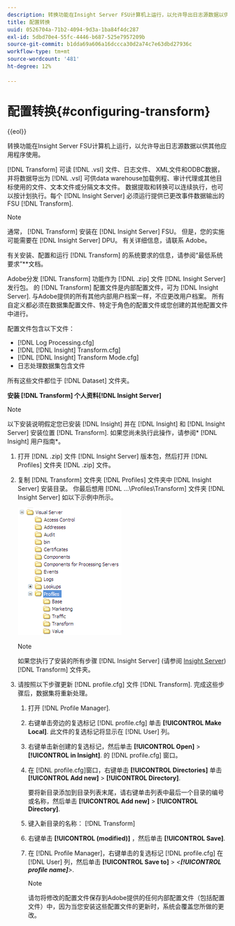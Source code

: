 ```yaml
---
description: 转换功能在Insight Server FSU计算机上运行，以允许导出日志源数据以供其他应用程序使用。
title: 配置转换
uuid: 0526704a-71b2-4094-9d3a-1ba84f4dc287
exl-id: 5dbd70e4-55fc-4446-b687-525e7957209b
source-git-commit: b1dda69a606a16dccca30d2a74c7e63dbd27936c
workflow-type: tm+mt
source-wordcount: '481'
ht-degree: 12%

---
```


# 配置转换{#configuring-transform}

{{eol}}

转换功能在Insight Server FSU计算机上运行，以允许导出日志源数据以供其他应用程序使用。

[!DNL Transform] 可读 [!DNL .vsl] 文件、日志文件、 XML文件和ODBC数据，并将数据导出为 [!DNL .vsl] 可供data warehouse加载例程、审计代理或其他目标使用的文件、文本文件或分隔文本文件。 数据提取和转换可以连续执行，也可以按计划执行。每个 [!DNL Insight Server] 必须运行提供已更改事件数据输出的FSU [!DNL Transform].

>[!NOTE]
>
>通常， [!DNL Transform] 安装在 [!DNL Insight Server] FSU。 但是，您的实施可能需要在 [!DNL Insight Server] DPU。 有关详细信息，请联系 Adobe。

有关安装、配置和运行 [!DNL Transform] 的系统要求的信息，请参阅“最低系统要求”**&#x200B;文档。

Adobe分发 [!DNL Transform] 功能作为 [!DNL .zip] 文件 [!DNL Insight Server] 发行包。 的 [!DNL Transform] 配置文件是内部配置文件，可为 [!DNL Insight Server]. 与Adobe提供的所有其他内部用户档案一样，不应更改用户档案。 所有自定义都必须在数据集配置文件、特定于角色的配置文件或您创建的其他配置文件中进行。

配置文件包含以下文件：

* [!DNL Log Processing.cfg]
* [!DNL [!DNL Insight] Transform.cfg]
* [!DNL [!DNL Insight] Transform Mode.cfg]
* 日志处理数据集包含文件

所有这些文件都位于 [!DNL Dataset] 文件夹。

**安装 [!DNL Transform] 个人资料[!DNL Insight Server]**

>[!NOTE]
>
>以下安装说明假定您已安装 [!DNL Insight] 并在 [!DNL Insight] 和 [!DNL Insight Server] 安装位置 [!DNL Transform]. 如果您尚未执行此操作，请参阅* [!DNL Insight] 用户指南*。

1. 打开 [!DNL .zip] 文件 [!DNL Insight Server] 版本包，然后打开 [!DNL Profiles] 文件夹 [!DNL .zip] 文件。
1. 复制 [!DNL Transform] 文件夹 [!DNL Profiles] 文件夹中 [!DNL Insight Server] 安装目录。 你最后想用 [!DNL ...\Profiles\Transform] 文件夹 [!DNL Insight Server] 如以下示例中所示。

   ![步骤信息](assets/win_installTransformProfile.png)

   >[!NOTE]
   >
   >如果您执行了安装的所有步骤 [!DNL Insight Server] (请参阅 [Insight Server](../../../home/c-inst-svr/c-msr-server/c-msr-server.md)) [!DNL Transform] 文件夹。

1. 请按照以下步骤更新 [!DNL profile.cfg] 文件 [!DNL Transform]. 完成这些步骤后，数据集将重新处理。

   1. 打开 [!DNL Profile Manager].
   1. 右键单击旁边的复选标记 [!DNL profile.cfg] 单击 **[!UICONTROL Make Local]**. 此文件的复选标记将显示在 [!DNL User] 列。

   1. 右键单击新创建的复选标记，然后单击 **[!UICONTROL Open]** > **[!UICONTROL in Insight]**. 的 [!DNL profile.cfg] 窗口。

   1. 在 [!DNL profile.cfg]窗口，右键单击 **[!UICONTROL Directories]** 单击 **[!UICONTROL Add new]** > **[!UICONTROL Directory]**.

      要将新目录添加到目录列表末尾，请右键单击列表中最后一个目录的编号或名称，然后单击 **[!UICONTROL Add new]** > **[!UICONTROL Directory]**.

   1. 键入新目录的名称： [!DNL Transform]
   1. 右键单击 **[!UICONTROL (modified)]** ，然后单击 **[!UICONTROL Save]**.

   1. 在 [!DNL Profile Manager]，右键单击的复选标记 [!DNL profile.cfg] 在 [!DNL User] 列，然后单击 **[!UICONTROL Save to]** > *&lt;**[!UICONTROL profile name]**>*.

      >[!NOTE]
      >
      >请勿将修改的配置文件保存到Adobe提供的任何内部配置文件（包括配置文件）中，因为当您安装这些配置文件的更新时，系统会覆盖您所做的更改。
